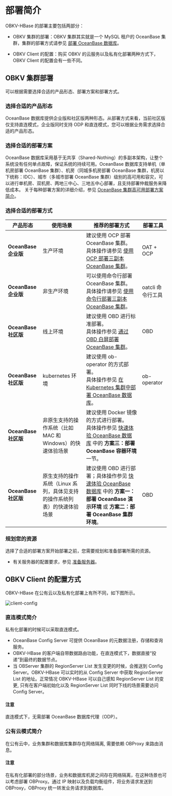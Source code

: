 # 部署简介

OBKV-HBase 的部署主要包括两部分：

* OBKV 集群的部署：OBKV 集群其实就是一个 MySQL 租户的 OceanBase 集群，集群的部署方式请参见 [部署 OceanBase 数据库](../../400.deploy/100.deploy-overview.md)。

* OBKV Client 的配置：购买 OBKV 的云服务以及私有化部署两种方式下，OBKV Client 的配置会有一些不同。

## OBKV 集群部署

可以根据需要选择合适的产品形态、部署方案和部署方式。

### 选择合适的产品形态

OceanBase 数据库提供企业版和社区版两种形态。从部署方式来看，当前社区版仅支持直连模式，企业版同时支持 ODP 和直连模式，您可以根据业务需求选择合适的产品形态。

### 选择合适的部署方案

OceanBase 数据库采用基于无共享（Shared-Nothing）的多副本架构，让整个系统没有任何单点故障，保证系统的持续可用。OceanBase 数据库支持单机（单机房部署 OceanBase 集群）、机房（同城多机房部署 OceanBase 集群，机房以下统称：IDC）、城市（多城市部署 OceanBase 集群）级别的高可用和容灾，可以进行单机房、双机房、两地三中心、三地五中心部署，且支持部署仲裁服务来降低成本。
关于每种部署方案的详细介绍，参见 [OceanBase 集群高可用部署方案简介](../../400.deploy/200.introduction-to-oceanbase-cluster-high-availability-deployment-scheme.md)。

### 选择合适的部署方式

|**产品形态**|**使用场景**|**推荐的部署方式**|**部署工具**|
|---|---|---|---|
| **OceanBase 企业版** | 生产环境 | 建议使用 OCP 部署 OceanBase 集群。<br/>具体操作请参见 [使用 OCP 部署三副本 OceanBase 集群](../../400.deploy/300.deploy-oceanbase-enterprise-edition/300.deploy-through-a-graphical-interface/300.deploy-oceanbase-cluster-use-ocp/500.deploy-three-oceanbase-replica-clusters-use-ocp.md)。 | OAT + OCP |
|**OceanBase 企业版** | 非生产环境 | 可以使用命令行部署 OceanBase 集群。<br/>具体操作请参见 [使用命令行部署三副本 OceanBase 集群](../../400.deploy/300.deploy-oceanbase-enterprise-edition/400.deploy-through-the-command-line/200.deploy-the-oceanbase-cluster-command-line/400.deploy-three-oceanbase-replica-clusters.md)。 | oatcli 命令行工具 |
| **OceanBase 社区版** | 线上环境 | 建议使用 OBD 进行标准部署。<br/>具体操作参见 [通过 OBD 白屏部署 OceanBase 集群](../../400.deploy/500.deploy-oceanbase-database-community-edition/200.local-deployment/400.deploy-by-ui/100.deploy-by-obd.md)。 | OBD |
| **OceanBase 社区版**  | kubernetes 环境 | 建议使用 ob-operator 的方式部署。<br/>具体操作参见 [在 Kubernetes 集群中部署 OceanBase 数据库](../../400.deploy/500.deploy-oceanbase-database-community-edition/300.deploy-in-the-k8s-cluster.md)。 | ob-operator |
| **OceanBase 社区版**  | 非原生支持的操作系统（比如 MAC 和 Windows）的快速体验场景 | 建议使用 Docker 镜像的方式进行部署。<br/>具体操作参见 [快速体验 OceanBase 数据库](../../200.quickstart/100.quickly-experience-oceanbase-for-community.md) 中的 **方案三：部署 OceanBase 容器环境** 一节。 |  |
| **OceanBase 社区版**  | 原生支持的操作系统（Linux 系列，具体见支持的操作系统列表）的快速体验场景 | 建议使用 OBD 进行部署；具体操作参见 [快速体验 OceanBase 数据库](../../200.quickstart/100.quickly-experience-oceanbase-for-community.md) 中的 **方案一：部署 OceanBase 演示环境** 或 **方案二：部署 OceanBase 集群环境**。 | OBD |


### 规划您的资源

选择了合适的部署方案开始部署之前，您需要规划和准备部署所需的资源。
* 有关服务器的配置要求，参见 [准备服务器](../../400.deploy/300.deploy-oceanbase-enterprise-edition/200.preparations-before-deploy/100.prepare-servers.md)。

## OBKV Client 的配置方式

OBKV-HBase 在公有云以及私有化部署上有所不同，如下图所示。

![client-config](https://obbusiness-private.oss-cn-shanghai.aliyuncs.com/doc/img/observer/kv/client-config.png)

### 直连模式简介

私有化部署的时候可以采取直连模式。

* OceanBase Config Server 可提供 OceanBase 的元数据注册，存储和查询服务。
* OBKV-HBase 的客户端自带数据路由功能，在直连模式下，数据直接“投递”到最终的数据节点。
* 当 OBServer 集群的 RegionServer List 发生变更的时候，会推送到 Config Server。OBKV-HBase 可以实时的从 Config Server 中获取 RegionServer List 的地址。正常情况 OBKV-HBase 可以自己感知 RegionServer List 的变更,  只有在客户端初始化以及 RegionServer List 同时下线的场景需要访问 Config Server。

<main id="notice" type='notice'>
  <h4>注意</h4>
  <p>直连模式下，无需部署 OceanBase 数据库代理（ODP）。</p>
</main>

### 公有云模式简介

在公有云中，业务集群和数据库集群存在网络隔离, 需要依赖 OBProxy 来路由消息。

<main id="notice" type='notice'>
  <h4>注意</h4>
  <p>在私有化部署的部分场景，业务和数据库机房之间存在网络隔离，在这种场景也可以考虑部署 OBProxy。通过 IP 映射以及负载均衡组件，将业务请求发送到 OBProxy，OBProxy 统一转发业务请求到数据库。</p>
</main>